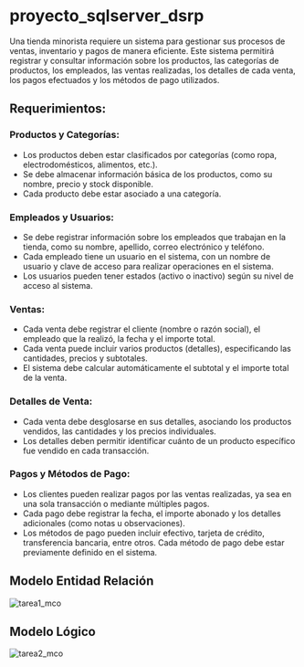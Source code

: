 # proyecto_sqlserver_dsrp

Una tienda minorista requiere un sistema para gestionar sus procesos de ventas, inventario y pagos de manera eficiente. Este sistema permitirá registrar y consultar información sobre los productos, las categorías de productos, los empleados, las ventas realizadas, los detalles de cada venta, los pagos efectuados y los métodos de pago utilizados.

## Requerimientos:

### Productos y Categorías:
- Los productos deben estar clasificados por categorías (como ropa, electrodomésticos, alimentos, etc.).
- Se debe almacenar información básica de los productos, como su nombre, precio y stock disponible.
- Cada producto debe estar asociado a una categoría.

### Empleados y Usuarios:
- Se debe registrar información sobre los empleados que trabajan en la tienda, como su nombre, apellido, correo electrónico y teléfono.
- Cada empleado tiene un usuario en el sistema, con un nombre de usuario y clave de acceso para realizar operaciones en el sistema.
- Los usuarios pueden tener estados (activo o inactivo) según su nivel de acceso al sistema.

### Ventas:
- Cada venta debe registrar el cliente (nombre o razón social), el empleado que la realizó, la fecha y el importe total.
- Cada venta puede incluir varios productos (detalles), especificando las cantidades, precios y subtotales.
- El sistema debe calcular automáticamente el subtotal y el importe total de la venta.

### Detalles de Venta:
- Cada venta debe desglosarse en sus detalles, asociando los productos vendidos, las cantidades y los precios individuales.
- Los detalles deben permitir identificar cuánto de un producto específico fue vendido en cada transacción.

### Pagos y Métodos de Pago:
- Los clientes pueden realizar pagos por las ventas realizadas, ya sea en una sola transacción o mediante múltiples pagos.
- Cada pago debe registrar la fecha, el importe abonado y los detalles adicionales (como notas u observaciones).
- Los métodos de pago pueden incluir efectivo, tarjeta de crédito, transferencia bancaria, entre otros. Cada método de pago debe estar previamente definido en el sistema.

## Modelo Entidad Relación
![tarea1_mco](https://github.com/user-attachments/assets/31cf4203-7dda-4bbe-a5c0-a0d8290d8501)

## Modelo Lógico
![tarea2_mco](https://github.com/user-attachments/assets/6e33d897-19a9-4154-ba17-700bf50edc7d)

